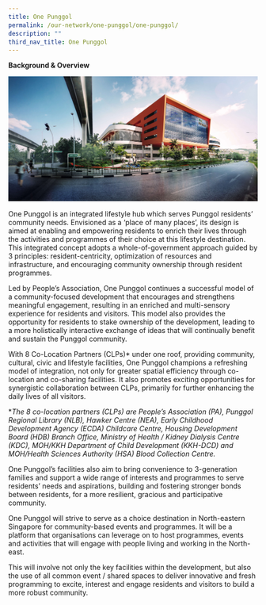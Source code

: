 ```yaml
---
title: One Punggol
permalink: /our-network/one-punggol/one-punggol/
description: ""
third_nav_title: One Punggol
---
```

**Background & Overview**

<img style="width:600px"  align="centre" src="/images/Our%20Network/OnePunggol/From%20Road%20Junction_One%20Punggol%20resize.jpg">

One Punggol is an integrated lifestyle hub which serves Punggol residents’ community needs. Envisioned as a ‘place of many places’, its design is aimed at enabling and empowering residents to enrich their lives through the activities and programmes of their choice at this lifestyle destination. This integrated concept adopts a whole-of-government approach guided by 3 principles: resident-centricity, optimization of resources and infrastructure, and encouraging community ownership through resident programmes.

Led by People’s Association, One Punggol continues a successful model of a community-focused development that encourages and strengthens meaningful engagement, resulting in an enriched and multi-sensory experience for residents and visitors. This model also provides the opportunity for residents to stake ownership of the development, leading to a more holistically interactive exchange of ideas that will continually benefit and sustain the Punggol community.

With 8 Co-Location Partners (CLPs)\* under one roof, providing community, cultural, civic and lifestyle facilities, One Punggol champions a refreshing model of integration, not only for greater spatial efficiency through co-location and co-sharing facilities. It also promotes exciting opportunities for synergistic collaboration between CLPs, primarily for further enhancing the daily lives of all visitors.

\*_The 8 co-location partners (CLPs) are People’s Association (PA), Punggol Regional Library (NLB), Hawker Centre (NEA), Early Childhood Development Agency (ECDA) Childcare Centre, Housing Development Board (HDB) Branch Office, Ministry of Health / Kidney Dialysis Centre (KDC), MOH/KKH Department of Child Development (KKH-DCD) and MOH/Health Sciences Authority (HSA) Blood Collection Centre._

One Punggol’s facilities also aim to bring convenience to 3-generation families and support a wide range of interests and programmes to serve residents’ needs and aspirations, building and fostering stronger bonds between residents, for a more resilient, gracious and participative community.

One Punggol will strive to serve as a choice destination in North-eastern Singapore for community-based events and programmes. It will be a platform that organisations can leverage on to host programmes, events and activities that will engage with people living and working in the North-east.

This will involve not only the key facilities within the development, but also the use of all common event / shared spaces to deliver innovative and fresh programming to excite, interest and engage residents and visitors to build a more robust community.